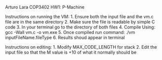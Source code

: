 Arturo Lara
COP3402
HW1: P-Machine

Instructions on running the VM:
    1. Ensure both the input file and the vm.c file are in the same directory
    2. Make sure the file is readable by simple C code
    3. In your terminal go to the directory of both files
    4. Compile Using: gcc -Wall vm.c -o vm.exe
    5. Once compiled run command: ./vm inputFileName.fileType
    6. Results shoud appear in terminal 

Instructions on editing:
    1. Modify MAX_CODE_LENGTH for stack 
    2. Edit the input file so that the M value is +10 of what it normally should be
